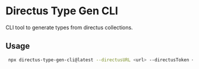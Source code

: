 
# Directus Type Gen CLI

CLI tool to generate types from directus collections.


## Usage

```bash
 npx directus-type-gen-cli@latest --directusURL <url> --directusToken <token> --outputPath ./types.ts

```

